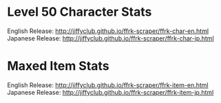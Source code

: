 # Level 50 Character Stats

English Release: http://jiffyclub.github.io/ffrk-scraper/ffrk-char-en.html
Japanese Release: http://jiffyclub.github.io/ffrk-scraper/ffrk-char-jp.html

# Maxed Item Stats

English Release: http://jiffyclub.github.io/ffrk-scraper/ffrk-item-en.html
Japanese Release: http://jiffyclub.github.io/ffrk-scraper/ffrk-item-jp.html
